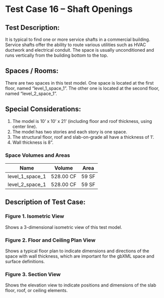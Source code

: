 # Test Case 16 – Shaft Openings
## Test Description:
It is typical to find one or more service shafts in a commercial building. Service shafts offer the ability to route various utilities such as HVAC ductwork and electrical conduit. The space is usually unconditioned and runs vertically from the building bottom to the top.   
## Spaces / Rooms:
There are two spaces in this test model. One space is located at the first floor, named “level_1_space_1”. The other one is located at the second floor, named “level_2_space_1”.
## Special Considerations:
1.	The model is 10’ x 10’ x 21’ (including floor and roof thickness, using center line).
2.	The model has two stories and each story is one space.
3.	The structural floor, roof and slab-on-grade all have a thickness of 1’.
4.	Wall thickness is 8”.

### Space Volumes and Areas

| Name            | Volume    | Area  |
|-----------------|-----------|-------|
| level_1_space_1 | 528.00 CF | 59 SF |
| level_2_space_1 | 528.00 CF | 59 SF |


## Description of Test Case:
### Figure 1. Isometric View
Shows a 3-dimensional isometric view of this test model.
### Figure 2. Floor and Ceiling Plan View
Shows a typical floor plan to indicate dimensions and directions of the space with wall thickness, which are important for the gbXML space and surface definitions.  
### Figure 3. Section View
Shows the elevation view to indicate positions and dimensions of the slab floor, roof, or ceiling elements.
